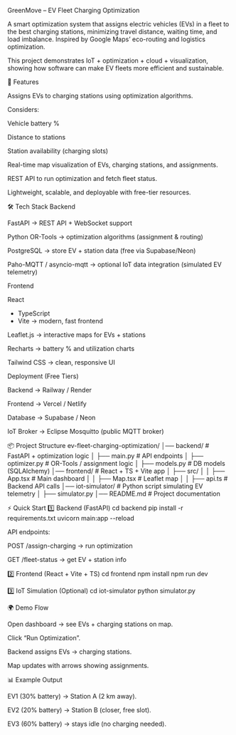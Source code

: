 GreenMove – EV Fleet Charging Optimization

A smart optimization system that assigns electric vehicles (EVs) in a fleet to the best charging stations, minimizing travel distance, waiting time, and load imbalance. Inspired by Google Maps’ eco-routing and logistics optimization.

This project demonstrates IoT + optimization + cloud + visualization, showing how software can make EV fleets more efficient and sustainable.

🚀 Features

Assigns EVs to charging stations using optimization algorithms.

Considers:

Vehicle battery %

Distance to stations

Station availability (charging slots)

Real-time map visualization of EVs, charging stations, and assignments.

REST API to run optimization and fetch fleet status.

Lightweight, scalable, and deployable with free-tier resources.

🛠️ Tech Stack
Backend

FastAPI
 → REST API + WebSocket support

Python OR-Tools
 → optimization algorithms (assignment & routing)

PostgreSQL
 → store EV + station data (free via Supabase/Neon)

Paho-MQTT / asyncio-mqtt
 → optional IoT data integration (simulated EV telemetry)

Frontend

React
 + TypeScript
 + Vite
 → modern, fast frontend

Leaflet.js
 → interactive maps for EVs + stations

Recharts
 → battery % and utilization charts

Tailwind CSS
 → clean, responsive UI

Deployment (Free Tiers)

Backend → Railway
 / Render

Frontend → Vercel
 / Netlify

Database → Supabase
 / Neon

IoT Broker → Eclipse Mosquitto
 (public MQTT broker)

📦 Project Structure
ev-fleet-charging-optimization/
│── backend/            # FastAPI + optimization logic
│   ├── main.py         # API endpoints
│   ├── optimizer.py    # OR-Tools / assignment logic
│   ├── models.py       # DB models (SQLAlchemy)
│── frontend/           # React + TS + Vite app
│   ├── src/
│   │   ├── App.tsx     # Main dashboard
│   │   ├── Map.tsx     # Leaflet map
│   │   ├── api.ts      # Backend API calls
│── iot-simulator/      # Python script simulating EV telemetry
│   ├── simulator.py
│── README.md           # Project documentation

⚡ Quick Start
1️⃣ Backend (FastAPI)
cd backend
pip install -r requirements.txt
uvicorn main:app --reload


API endpoints:

POST /assign-charging → run optimization

GET /fleet-status → get EV + station info

2️⃣ Frontend (React + Vite + TS)
cd frontend
npm install
npm run dev

3️⃣ IoT Simulation (Optional)
cd iot-simulator
python simulator.py

🌍 Demo Flow

Open dashboard → see EVs + charging stations on map.

Click “Run Optimization”.

Backend assigns EVs → charging stations.

Map updates with arrows showing assignments.

📊 Example Output

EV1 (30% battery) → Station A (2 km away).

EV2 (20% battery) → Station B (closer, free slot).

EV3 (60% battery) → stays idle (no charging needed).
